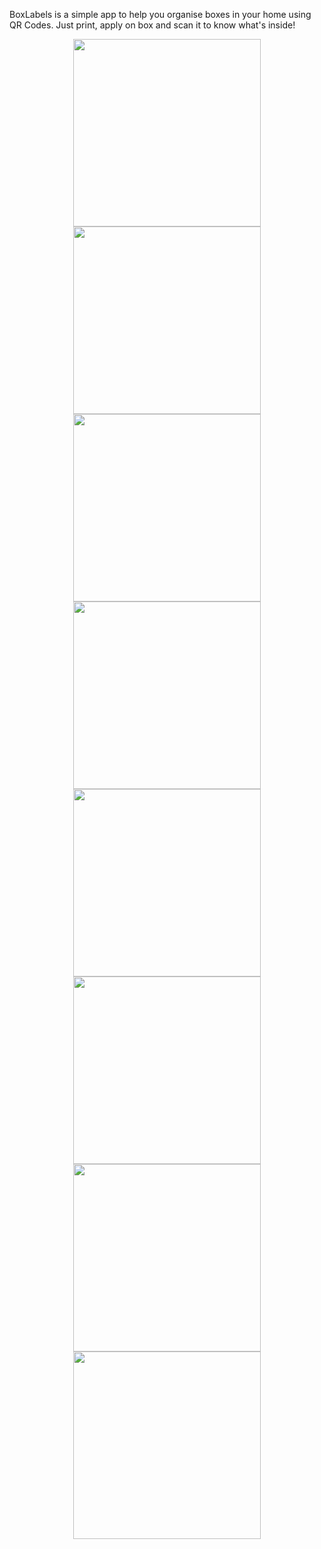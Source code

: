 BoxLabels is a simple app to help you organise boxes in your home using QR Codes. Just print, apply on box and scan it to know what's inside!

<p align="center">
  <img src="https://github.com/macpodgorski/BoxLabels/assets/35289229/35f0b4d3-70aa-46b6-b4cc-08ce60a3378d" width="300">
  <img src="https://github.com/macpodgorski/BoxLabels/assets/35289229/e0dbe1fa-2265-4b8c-a564-ae2b93e3adf4" width="300">
  <img src="https://github.com/macpodgorski/BoxLabels/assets/35289229/e849f437-0150-4494-a7b7-1031f062ece0" width="300">
  <img src="https://github.com/macpodgorski/BoxLabels/assets/35289229/2e70bfd3-425c-4686-8cdb-62d187f13fd6" width="300">
  <img src="https://github.com/macpodgorski/BoxLabels/assets/35289229/542f937c-87ce-411e-a857-8eed807921ff" width="300">
  <img src="https://github.com/macpodgorski/BoxLabels/assets/35289229/7199e414-7c9c-4ec8-b121-ef2a4c6c5539" width="300">
  <img src="https://github.com/macpodgorski/BoxLabels/assets/35289229/d42fb18f-a911-478b-8e19-58ed48d77d38" width="300">
  <img src="https://github.com/macpodgorski/BoxLabels/assets/35289229/bcc8e79b-d34b-4158-a53b-6371bfeb27e7" width="300">
</p>
